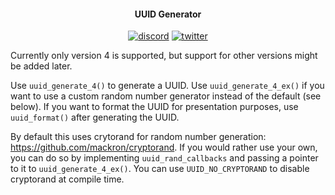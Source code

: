 <h4 align="center">UUID Generator</h4>

<p align="center">
    <a href="https://discord.gg/9vpqbjU"><img src="https://img.shields.io/discord/712952679415939085?label=discord&logo=discord" alt="discord"></a>
    <a href="https://twitter.com/mackron"><img src="https://img.shields.io/twitter/follow/mackron?style=flat&label=twitter&color=1da1f2&logo=twitter" alt="twitter"></a>
</p>

Currently only version 4 is supported, but support for other versions might be added later.

Use `uuid_generate_4()` to generate a UUID. Use `uuid_generate_4_ex()` if you want to use a custom
random number generator instead of the default (see below). If you want to format the UUID for
presentation purposes, use `uuid_format()` after generating the UUID.

By default this uses crytorand for random number generation: https://github.com/mackron/cryptorand.
If you would rather use your own, you can do so by implementing `uuid_rand_callbacks` and passing a
pointer to it to `uuid_generate_4_ex()`. You can use `UUID_NO_CRYPTORAND` to disable cryptorand at
compile time.